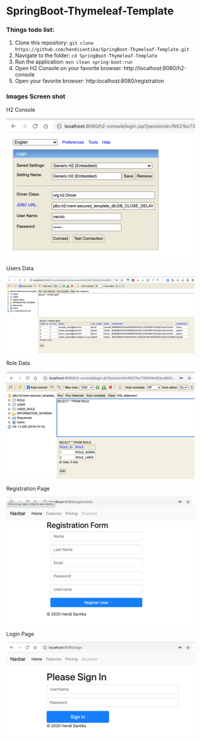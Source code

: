 # SpringBoot-Thymeleaf-Template

### Things todo list:

1. Clone this repository: `git clone https://github.com/hendisantika/SpringBoot-Thymeleaf-Template.git`
2. Navigate to the folder: `cd SpringBoot-Thymeleaf-Template`
3. Run the application: `mvn clean spring-boot:run`
4. Open H2 Console on your favorite browser: http://localhost:8080/h2-console
5. Open your favorite browser: http:localhost:8080/registration

### Images Screen shot

H2 Console

![H2 Console](img/h2.png "H2 Console")

Users Data

![Users Data](img/user.png "Users Data")

Role Data

![Role Data](img/role.png "Role Data")

Registration Page

![Registration Page](img/registration.png "Registration Page")

Login Page

![Login Page](img/login.png "Login Page")